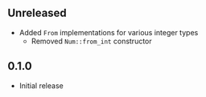 Unreleased
----------
- Added `From` implementations for various integer types
  - Removed `Num::from_int` constructor


0.1.0
-----
- Initial release
